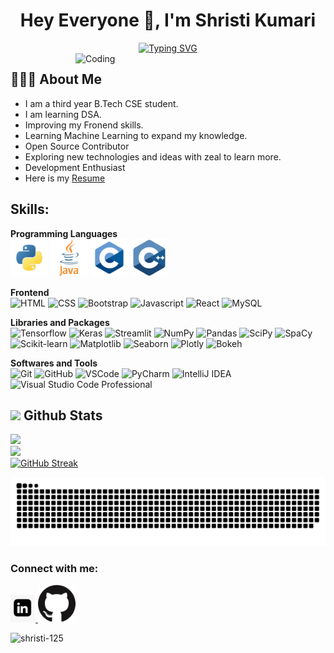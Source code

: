 <h1 align="center">Hey Everyone 👋, I'm Shristi Kumari</h1>
<center><a href="https://git.io/typing-svg"><img src="https://readme-typing-svg.demolab.com?font=Rockwell&weight=700&size=25&pause=4000&color=3799F7&width=975&lines=Frontend+Developer+%7C+Data+Analyst+%7C+Java+%7C+Python+%7C+Development+Enthusiast" alt="Typing SVG" /></a>
</center>
<img align="right" alt="Coding" width="400" src="https://mir-s3-cdn-cf.behance.net/project_modules/disp/601014116770475.6068beff4640a.gif">

## 👨🏻‍💻 About Me
-  I am a third year B.Tech CSE student.
-  I am learning DSA.
-  Improving my Fronend skills.
-  Learning Machine Learning to expand my knowledge.
-  Open Source Contributor  
-  Exploring new technologies and ideas with zeal to learn more.
-  Development Enthusiast
-  Here is my [Resume](https://drive.google.com/file/d/19VyEkUKLGutDtBU_pCiNbgtZb4UgRLyo/view?usp=sharing)

## Skills:

<b>Programming Languages</b><br>
<img src = "https://raw.githubusercontent.com/github/explore/master/topics/python/python.png" width="60px">
<img src = "https://raw.githubusercontent.com/github/explore/master/topics/java/java.png" width = "60px">
<img src = "https://raw.githubusercontent.com/github/explore/master/topics/c/c.png" width = "60px">
<img src = "https://raw.githubusercontent.com/github/explore/master/topics/cpp/cpp.png" width = "60px">

<b>Frontend</b><br>
![HTML](https://img.shields.io/badge/HTML5-E34F26?style=for-the-badge&logo=html5&logoColor=white)
![CSS](https://img.shields.io/badge/CSS5-1572B6?style=for-the-badge&logo=css3&logoColor=white)
![Bootstrap](https://img.shields.io/badge/Bootstrap-563D7C?style=for-the-badge&logo=bootstrap&logoColor=white)
![Javascript](https://img.shields.io/badge/Javascript-F0DB4F?style=for-the-badge&labelColor=black&logo=javascript&logoColor=F0DB4F)
![React](https://img.shields.io/badge/-React-61DBFB?style=for-the-badge&labelColor=black&logo=react&logoColor=61DBFB)
![MySQL](https://img.shields.io/badge/MySQL-lightgrey?logo=mysql&style=for-the-badge&logoColor=white&labelColor=blue)

<b>Libraries and Packages</b><br>
![Tensorflow](https://img.shields.io/badge/Tensorflow-007acc?style=for-the-badge&labelColor=black&logo=tensorflow&logoColor=007acc)
![Keras](https://img.shields.io/badge/keras-white?style=for-the-badge&logo=keras&logoColor=red)
![Streamlit](https://img.shields.io/badge/streamlit-000000?style=for-the-badge&logo=streamlit&logoColor=red)
![NumPy](https://img.shields.io/badge/numpy-white?style=for-the-badge&logo=numpy&logoColor=blue)
![Pandas](https://img.shields.io/badge/pandas-000000?style=for-the-badge&logo=pandas&logoColor=#00008B)
![SciPy](https://img.shields.io/badge/scipy-000000?style=for-the-badge&logo=scipy&logoColor=blue)
![SpaCy](https://img.shields.io/badge/spacy-000000?style=for-the-badge&logo=spacy&logoColor=blue)
![Scikit-learn](https://img.shields.io/badge/scikitlearn-000000?style=for-the-badge&logo=scikitlearn&logoColor=orange)
![Matplotlib](https://img.shields.io/badge/matplotlib-white?style=for-the-badge&logo=matplotlib&logoColor=white)
![Seaborn](https://img.shields.io/badge/seaborn-blue?style=for-the-badge&logo=seaborn&logoColor=grey)
![Plotly](https://img.shields.io/badge/plotly-000000?style=for-the-badge&logo=plotly&logoColor=pink)
![Bokeh](https://img.shields.io/badge/bokeh-pink?style=for-the-badge&logo=bokeh&logoColor=green)


<b>Softwares and Tools</b><br>
![Git](https://img.shields.io/badge/Git-F05032?style=for-the-badge&logo=git&logoColor=white)
![GitHub](https://img.shields.io/badge/GitHub-181717?style=for-the-badge&logo=github&logoColor=white)
![VSCode](https://img.shields.io/badge/Visual_Studio-0078d7?style=for-the-badge&logo=visual%20studio&logoColor=white)
![PyCharm](https://img.shields.io/badge/PyCharm-000000?style=for-the-badge&logo=pycharm&logoColor=white)
![IntelliJ IDEA](https://img.shields.io/badge/IntelliJ_IDEA-000000?style=for-the-badge&logo=intellij-idea&logoColor=white)
![Visual Studio Code Professional](https://img.shields.io/badge/VS_Code_Professional-007ACC?style=for-the-badge&logo=visual-studio-code&logoColor=white)


## <img src="https://media.giphy.com/media/iY8CRBdQXODJSCERIr/giphy.gif" width="35"><b> Github Stats </b>

<!--<img src="https://github-readme-stats.vercel.app/api/top-langs/?username=SHRISTI-125&theme=merko&layout=pie">-->
<img src="https://github-readme-stats.vercel.app/api/top-langs/?username=SHRISTI-125&theme=merko&layout=pie&exclude_repo=Advanced-Data-Visualization-using-Seaborn&exclude_repo=Book-Recommender-System">

<br>
<img src="https://github-readme-stats.vercel.app/api?username=SHRISTI-125&theme=omni&show_icons=true"/><br>
<a href="https://git.io/streak-stats"><img src="https://github-readme-streak-stats.herokuapp.com?user=SHRISTI-125&theme=deuteranopia-friendly-theme" alt="GitHub Streak" /></a><br>
<!--<p><img align="left" src="https://github-readme-stats.vercel.app/api/top-langs?username=shristi-125&theme=github_dark&show_icons=true&locale=en&layout=compact" alt="shristi-125" /></p><br>-->

![Git](https://github.com/Platane/snk/raw/output/github-contribution-grid-snake.svg)


<h3 align="left">Connect with me:</h3>
<p align="left">
  <a href="https://www.linkedin.com/in/shristi-kumari-365a48276/">
  <img src = "https://github.com/SHRISTI-125/SHRISTI-125/blob/main/linkedin_logo.png"width = "40px" >
  </a>
 <a href="https://github.com/SHRISTI-125" target="_blank">
  <img src = "https://raw.githubusercontent.com/github/explore/master/topics/github/github.png" width = "60px" alt="SHRISTI-125" />
 </a>
</p>


<p align="left"> <img src="https://komarev.com/ghpvc/?username=SHRISTI-125&label=Profile%20views&color=blue&style=flat" alt="shristi-125" /> </p>

